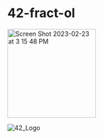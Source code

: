 # 42-fract-ol

<img width="199" alt="Screen Shot 2023-02-23 at 3 15 48 PM" src="https://github.com/myagjz/42-fract-ol/assets/112881823/59e30024-ff8c-445c-8247-3a136d9cd9e9">

![42_Logo](https://github.com/myagjz/42-fract-ol/assets/112881823/ed1eef4f-dfb3-4366-bf80-2c140b4a0f41)
